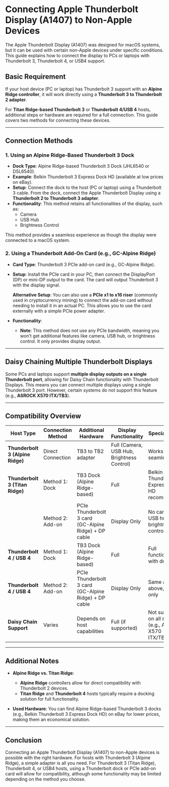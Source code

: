 # Connecting Apple Thunderbolt Display (A1407) to Non-Apple Devices

The Apple Thunderbolt Display (A1407) was designed for macOS systems, but it can be used with certain non-Apple devices under specific conditions. This guide explains how to connect the display to PCs or laptops with Thunderbolt 3, Thunderbolt 4, or USB4 support.

## Basic Requirement

If your host device (PC or laptop) has Thunderbolt 3 support with an **Alpine Ridge controller**, it will work directly using a **Thunderbolt 3 to Thunderbolt 2 adapter**. 

For **Titan Ridge-based Thunderbolt 3** or **Thunderbolt 4/USB 4** hosts, additional steps or hardware are required for a full connection. This guide covers two methods for connecting these devices.

---

## Connection Methods

### 1. Using an Alpine Ridge-Based Thunderbolt 3 Dock
- **Dock Type**: Alpine Ridge-based Thunderbolt 3 Dock (JHL6540 or DSL6540).
- **Example**: Belkin Thunderbolt 3 Express Dock HD (available at low prices on eBay).
- **Setup**: Connect the dock to the host (PC or laptop) using a Thunderbolt 3 cable. From the dock, connect the Apple Thunderbolt Display using a **Thunderbolt 2 to Thunderbolt 3 adapter**.
- **Functionality**: This method retains all functionalities of the display, such as:
  - Camera
  - USB Hub
  - Brightness Control
  
This method provides a seamless experience as though the display were connected to a macOS system.

### 2. Using a Thunderbolt Add-On Card (e.g., GC-Alpine Ridge)
- **Card Type**: Thunderbolt 3 PCIe add-on card (e.g., GC-Alpine Ridge).
- **Setup**: Install the PCIe card in your PC, then connect the DisplayPort (DP) or mini-DP output to the card. The card will output Thunderbolt 3 with the display signal.
  
  **Alternative Setup**: You can also use a **PCIe x1 to x16 riser** (commonly used in cryptocurrency mining) to connect the add-on card without needing to install it in an actual PC. This allows you to use the card externally with a simple PCIe power adapter.

- **Functionality**: 
  - **Note**: This method does not use any PCIe bandwidth, meaning you won’t get additional features like camera, USB hub, or brightness control. It only provides display output.

---

## Daisy Chaining Multiple Thunderbolt Displays

Some PCs and laptops support **multiple display outputs on a single Thunderbolt port**, allowing for Daisy Chain functionality with Thunderbolt Displays. This means you can connect multiple displays using a single Thunderbolt 3 port. However, certain systems do not support this feature (e.g., **ASROCK X570 ITX/TB3**).

---

## Compatibility Overview

| Host Type                                | Connection Method | Additional Hardware             | Display Functionality  | Special Notes |
|------------------------------------------|-------------------|---------------------------------|------------------------|---------------|
| **Thunderbolt 3 (Alpine Ridge)**          | Direct Connection | TB3 to TB2 adapter              | Full (Camera, USB Hub, Brightness Control) | Works seamlessly |
| **Thunderbolt 3 (Titan Ridge)**           | Method 1: Dock     | TB3 Dock (Alpine Ridge-based)   | Full                   | Belkin Thunderbolt 3 Express Dock HD recommended |
|                                           | Method 2: Add-on   | PCIe Thunderbolt 3 card (GC-Alpine Ridge) + DP cable | Display Only            | No camera, USB hub, or brightness control |
| **Thunderbolt 4 / USB 4**                 | Method 1: Dock     | TB3 Dock (Alpine Ridge-based)   | Full                   | Full functionality with dock |
| **Thunderbolt 4 / USB 4**                 | Method 2: Add-on   | PCIe Thunderbolt 3 card (GC-Alpine Ridge) + DP cable | Display Only            | Same as above, display only |
| **Daisy Chain Support**                   | Varies            | Depends on host capabilities    | Full (if supported)     | Not supported on all systems (e.g., ASROCK X570 ITX/TB3) |

---

## Additional Notes

- **Alpine Ridge vs. Titan Ridge**: 
  - **Alpine Ridge** controllers allow for direct compatibility with Thunderbolt 2 devices.
  - **Titan Ridge** and **Thunderbolt 4** hosts typically require a docking solution for full functionality.
  
- **Used Hardware**: You can find Alpine Ridge-based Thunderbolt 3 docks (e.g., Belkin Thunderbolt 3 Express Dock HD) on eBay for lower prices, making them an economical solution.

---

## Conclusion

Connecting an Apple Thunderbolt Display (A1407) to non-Apple devices is possible with the right hardware. For hosts with Thunderbolt 3 (Alpine Ridge), a simple adapter is all you need. For Thunderbolt 3 (Titan Ridge), Thunderbolt 4, or USB4 hosts, using a Thunderbolt dock or PCIe add-on card will allow for compatibility, although some functionality may be limited depending on the method you choose.

